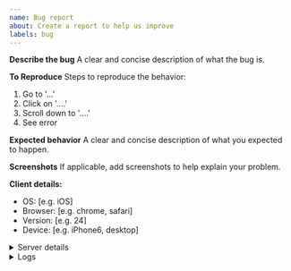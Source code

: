 ```yaml
---
name: Bug report
about: Create a report to help us improve
labels: bug
---
```


**Describe the bug**
A clear and concise description of what the bug is.

**To Reproduce**
Steps to reproduce the behavior:
1. Go to '...'
2. Click on '....'
3. Scroll down to '....'
4. See error

**Expected behavior**
A clear and concise description of what you expected to happen.

**Screenshots**
If applicable, add screenshots to help explain your problem.

**Client details:**
 - OS: [e.g. iOS]
 - Browser: [e.g. chrome, safari]
 - Version: [e.g. 24]
 - Device: [e.g. iPhone6, desktop]

<details>
<summary>Server details</summary>
<!--
You can use the Issue Template application to prefill most of the required information: https://apps.nextcloud.com/apps/issuetemplate
-->

**Collectives app version:** (see Nextcloud apps page)

**Operating system:**

**Web server:**

**Database:**

**PHP version:**

**Nextcloud version:** (see Nextcloud admin page)

</details>

<details>
<summary>Logs</summary>

#### Nextcloud log (data/nextcloud.log)
```
Insert your Nextcloud log here
```

#### Browser log
```
Insert your browser log here, this could for example include:

a) The javascript console log
b) The network log
c) ...
```

</details>
